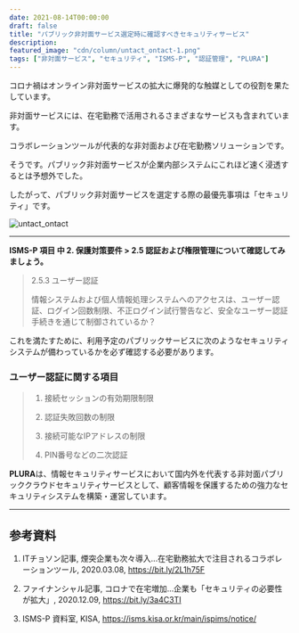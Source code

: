 ```yaml
---
date: 2021-08-14T00:00:00
draft: false
title: "パブリック非対面サービス選定時に確認すべきセキュリティサービス"
description: 
featured_image: "cdn/column/untact_ontact-1.png"
tags: ["非対面サービス", "セキュリティ", "ISMS-P", "認証管理", "PLURA"]
---
```


コロナ禍はオンライン非対面サービスの拡大に爆発的な触媒としての役割を果たしています。

非対面サービスには、在宅勤務で活用されるさまざまなサービスも含まれています。

コラボレーションツールが代表的な非対面および在宅勤務ソリューションです。

そうです。パブリック非対面サービスが企業内部システムにこれほど速く浸透するとは予想外でした。

したがって、パブリック非対面サービスを選定する際の最優先事項は「セキュリティ」です。

![untact_ontact](https://blog.plura.io/cdn/column/untact_ontact-1.png)
<!--more-->
--- 

**ISMS-P 項目 中 2. 保護対策要件 > 2.5 認証および権限管理について確認してみましょう。**
> 2.5.3 ユーザー認証  
>
> 情報システムおよび個人情報処理システムへのアクセスは、ユーザー認証、ログイン回数制限、不正ログイン試行警告など、安全なユーザー認証手続きを通じて制御されているか？

これを満たすために、利用予定のパブリックサービスに次のようなセキュリティシステムが備わっているかを必ず確認する必要があります。

### ユーザー認証に関する項目
> 1) 接続セッションの有効期限制限  
> 
> 2) 認証失敗回数の制限  
> 
> 3) 接続可能なIPアドレスの制限  
> 
> 4) PIN番号などの二次認証  

**PLURA**は、情報セキュリティサービスにおいて国内外を代表する非対面パブリッククラウドセキュリティサービスとして、顧客情報を保護するための強力なセキュリティシステムを構築・運営しています。

---

## 参考資料

1) ITチョソン記事, 煙突企業も次々導入...在宅勤務拡大で注目されるコラボレーションツール, 2020.03.08, https://bit.ly/2L1h75F

2) ファイナンシャル記事, コロナで在宅増加...企業も「セキュリティの必要性が拡大」, 2020.12.09, https://bit.ly/3a4C3TI

3) ISMS-P 資料室, KISA, https://isms.kisa.or.kr/main/ispims/notice/
